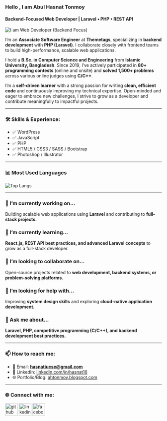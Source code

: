 ###  Hello , I am Abul Hasnat Tonmoy  
#### Backend-Focused Web Developer | Laravel • PHP • REST API  
![I am Web Developer (Backend Focus)](https://i.postimg.cc/R0jjwFy5/Tonmoy.jpg)

I’m an **Associate Software Engineer** at **Themetags**, specializing in **backend development** with **PHP (Laravel)**. I collaborate closely with frontend teams to build high-performance, scalable web applications.

I hold a **B.Sc. in Computer Science and Engineering** from **Islamic University, Bangladesh**. Since 2019, I’ve actively participated in **80+ programming contests** (online and onsite) and **solved 1,500+ problems** across various online judges using **C/C++**.

I’m a **self-driven learner** with a strong passion for writing **clean, efficient code** and continuously improving my technical expertise. Open-minded and eager to embrace new challenges, I strive to grow as a developer and contribute meaningfully to impactful projects.

---

### 🛠 Skills & Experience:
- ✅ WordPress  
- ✅ JavaScript  
- ✅ PHP  
- ✅ HTML5 / CSS3 / SASS / Bootstrap  
- ✅ Photoshop / Illustrator  

---

### 📊 Most Used Languages  
![Top Langs](https://github-readme-stats.vercel.app/api/top-langs/?username=ahtonmoy27&layout=compact&theme=default)

---

### 🔭 I’m currently working on...  
Building scalable web applications using **Laravel** and contributing to **full-stack projects.**

### 🌱 I’m currently learning...  
**React.js, REST API best practices, and advanced Laravel concepts** to grow as a full-stack developer.  

### 👯 I’m looking to collaborate on...  
Open-source projects related to **web development, backend systems, or problem-solving platforms.**  

### 🤔 I’m looking for help with...  
Improving **system design skills** and exploring **cloud-native application development.**  

### 💬 Ask me about...  
**Laravel, PHP, competitive programming (C/C++), and backend development best practices.**  

---

### 📫 How to reach me:
- 📧 Email: **hasnatiucse@gmail.com**  
- 💼 LinkedIn: [linkedin.com/in/hasnat16](https://www.linkedin.com/in/hasnat16/)  
- 🌐 Portfolio/Blog: [ahtonmoy.blogspot.com](https://ahtonmoy.blogspot.com/)  

---
 
### 🌐 Connect with me:  
[<img src="https://cdn-icons-png.flaticon.com/512/25/25231.png" alt="github" height="40" width="40">](https://github.com/ahtonmoy27)
[<img src="https://cdn-icons-png.flaticon.com/512/174/174857.png" alt="linkedin" height="40" width="40">](https://www.linkedin.com/in/hasnat16/)
[<img src="https://cdn-icons-png.flaticon.com/512/733/733547.png" alt="facebook" height="40" width="40">](https://www.facebook.com/AbulHasnatTonmoy)

